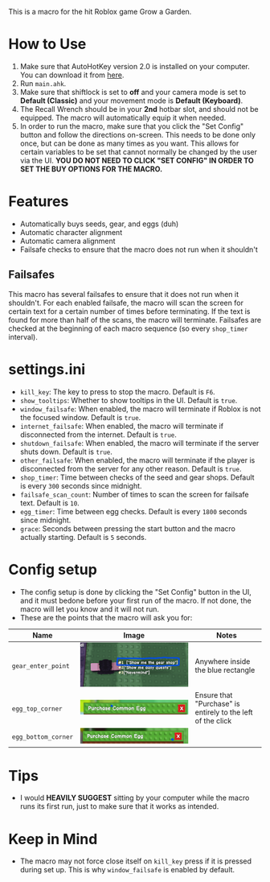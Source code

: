 This is a macro for the hit Roblox game Grow a Garden.
# How to Use
1. Make sure that AutoHotKey version 2.0 is installed on your computer. You can download it from [here](https://www.autohotkey.com/).
2. Run `main.ahk`.
3. Make sure that shiftlock is set to **off** and your camera mode is set to **Default (Classic)** and your movement mode is **Default (Keyboard)**.
4. The Recall Wrench should be in your **2nd** hotbar slot, and should not be equipped. The macro will automatically equip it when needed.
5. In order to run the macro, make sure that you click the "Set Config" button and follow the directions on-screen. This needs to be done only once, but can be done as many times as you want. This allows for certain variables to be set that cannot normally be changed by the user via the UI. **YOU DO NOT NEED TO CLICK "SET CONFIG" IN ORDER TO SET THE BUY OPTIONS FOR THE MACRO.**
# Features
* Automatically buys seeds, gear, and eggs (duh)
* Automatic character alignment
* Automatic camera alignment
* Failsafe checks to ensure that the macro does not run when it shouldn't
## Failsafes
This macro has several failsafes to ensure that it does not run when it shouldn't. For each enabled failsafe, the macro will scan the screen for certain text for a certain number of times before terminating. If the text is found for more than half of the scans, the macro will terminate. Failsafes are checked at the beginning of each macro sequence (so every `shop_timer` interval).
# settings.ini
* `kill_key`: The key to press to stop the macro. Default is `F6`.
* `show_tooltips`: Whether to show tooltips in the UI. Default is `true`.
* `window_failsafe`: When enabled, the macro will terminate if Roblox is not the focused window. Default is `true`.
* `internet_failsafe`: When enabled, the macro will terminate if disconnected from the internet. Default is `true`.
* `shutdown_failsafe`: When enabled, the macro will terminate if the server shuts down. Default is `true`.
* `other_failsafe`: When enabled, the macro will terminate if the player is disconnected from the server for any other reason. Default is `true`.
* `shop_timer`: Time between checks of the seed and gear shops. Default is every `300` seconds since midnight.
* `failsafe_scan_count`: Number of times to scan the screen for failsafe text. Default is `10`.
* `egg_timer`: Time between egg checks. Default is every `1800` seconds since midnight.
* `grace`: Seconds between pressing the start button and the macro actually starting. Default is `5` seconds.
# Config setup
* The config setup is done by clicking the "Set Config" button in the UI, and it must bedone before your first run of the macro. If not done, the macro will let you know and it will not run.
* These are the points that the macro will ask you for:

| Name               | Image                                                                 | Notes                                                        |
|--------------------|-----------------------------------------------------------------------|--------------------------------------------------------------|
| `gear_enter_point` | ![gear_enter_point](./imgs/gear_entry.png "Gear Enter Point")         | Anywhere inside the blue rectangle                           |
| `egg_top_corner`   | ![egg_top_corner](./imgs/egg_top.png "Egg Top Corner")                | Ensure that "Purchase" is entirely to the left of the click  |
| `egg_bottom_corner`| ![egg_bottom_corner](./imgs/egg_bottom.png "Egg Bottom Corner")       |                                                              |

# Tips
* I would **HEAVILY SUGGEST** sitting by your computer while the macro runs its first run, just to make sure that it works as intended.
# Keep in Mind
* The macro may not force close itself on `kill_key` press if it is pressed during set up. This is why `window_failsafe` is enabled by default.
